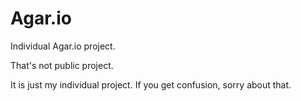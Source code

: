 # Agar.io
Individual Agar.io project.

That's not public project.

It is just my individual project.
If you get confusion, sorry about that.
